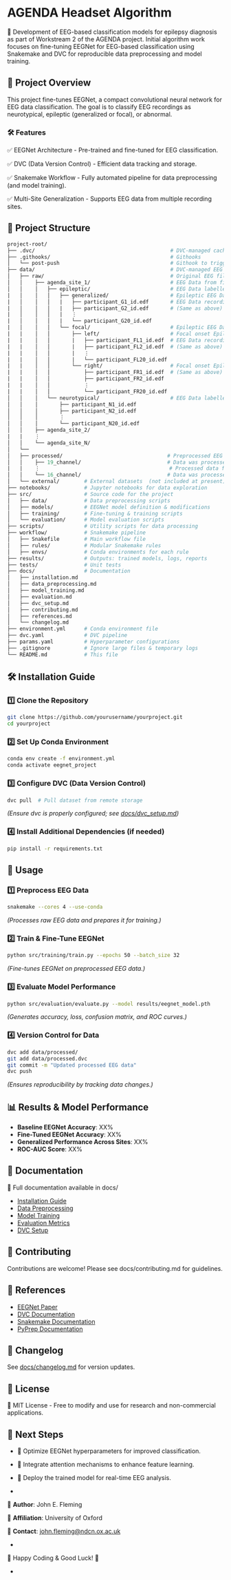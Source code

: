 # AGENDA Headset Algorithm

🚀 Development of EEG-based classification models for epilepsy diagnosis as part of Workstream 2 of the AGENDA project. Initial algorithm work focuses on fine-tuning EEGNet for EEG-based classification using Snakemake and DVC for reproducible data preprocessing and model training.



## 📌 Project Overview
This project fine-tunes EEGNet, a compact convolutional neural network for EEG data classification. The goal is to classify EEG recordings as neurotypical, epileptic (generalized or focal), or abnormal.

### 🛠 Features
✅ EEGNet Architecture - Pre-trained and fine-tuned for EEG classification.

✅ DVC (Data Version Control) - Efficient data tracking and storage.

✅ Snakemake Workflow - Fully automated pipeline for data preprocessing (and model training).

✅ Multi-Site Generalization - Supports EEG data from multiple recording sites.


## 📂 Project Structure
```graphql
project-root/
├── .dvc/                                            # DVC-managed cache
├── .githooks/                                       # Githooks 
│   └── post-push                                    # Githook to trigger dvc pushes after git push executation
├── data/                                            # DVC-managed EEG data
│   ├── raw/                                         # Original EEG files (e.g., .edf, .hdf5) grouped by recording site and epilepsy diagnosis
│   │    ├── agenda_site_1/                          # EEG Data from first AGENDA recording site 
│   │    │   ├── epileptic/                          # EEG Data labelled as epileptic from first AGENDA site 
|   │    │   │   ├── generalized/                    # Epileptic EEG Data labelled as generalized-type epilepsy
|   │    │   │   |   ├── participant_G1_id.edf       # EEG Data recording from patient diagnosed with generalized epilepsy
|   │    │   │   |   ├── participant_G2_id.edf       # (Same as above)
|   │    │   │   |   ⋮   
|   │    │   │   |   └── participant_G20_id.edf      
|   │    │   │   └── focal/                          # Epileptic EEG Data labelled as focal onset-type epilepsy
|   |    │   │       ├── left/                       # Focal onset Epileptic EEG Data labelled as originating from the left hemisphere
|   |    │   │       |   ├── participant_FL1_id.edf  # EEG Data recording from patient diagnosed with left focal onset epilepsy
|   |    │   │       |   ├── participant_FL2_id.edf  # (Same as above)
|   |    │   │       |   ⋮   
|   |    │   │       |   └── participant_FL20_id.edf
|   |    │   │       └── right/                      # Focal onset Epileptic EEG Data labelled as originating from the right hemisphere
|   |    │   │           ├── participant_FR1_id.edf  # (Same as above)
|   |    │   │           ├── participant_FR2_id.edf
|   |    │   │           ⋮   
|   |    │   │           └── participant_FR20_id.edf
│   │    │   └── neurotypical/                       # EEG Data labelled as neurotypical from first AGENDA site 
│   │    │       ├── participant_N1_id.edf
│   │    │       ├── participant_N2_id.edf
│   │    │       ⋮   
│   │    │       └── participant_N20_id.edf   
│   │    ├── agenda_site_2/
|   |    ⋮    
│   │    └── agenda_site_N/
│   └──
│   ├── processed/                                  # Preprocessed EEG data
│   │    ├── 19_channel/                            # Data was processed based on the 19 channel agenda headset montage
|   |    ⋮                                          # Processed data folders follow same structure as above raw/ folder
│   │    └── 16_channel/                            # Data was processed based on the 16 channel agenda headset montage
│   └── external/        # External datasets  (not included at present)
├── notebooks/           # Jupyter notebooks for data exploration
├── src/                 # Source code for the project
│   ├── data/            # Data preprocessing scripts
│   ├── models/          # EEGNet model definition & modifications
│   ├── training/        # Fine-tuning & training scripts
│   └── evaluation/      # Model evaluation scripts
├── scripts/             # Utility scripts for data processing
├── workflow/            # Snakemake pipeline
│   ├── Snakefile        # Main workflow file
│   ├── rules/           # Modular Snakemake rules
│   ├── envs/            # Conda environments for each rule
├── results/             # Outputs: trained models, logs, reports
├── tests/               # Unit tests
├── docs/                # Documentation
│   ├── installation.md
│   ├── data_preprocessing.md
│   ├── model_training.md
│   ├── evaluation.md
│   ├── dvc_setup.md
│   ├── contributing.md
│   ├── references.md
│   └── changelog.md
├── environment.yml      # Conda environment file
├── dvc.yaml             # DVC pipeline
├── params.yaml          # Hyperparameter configurations
├── .gitignore           # Ignore large files & temporary logs
└── README.md            # This file
```

## 🛠 Installation Guide

### 1️⃣ Clone the Repository
```bash
git clone https://github.com/yourusername/yourproject.git
cd yourproject
```

### 2️⃣ Set Up Conda Environment
```bash
conda env create -f environment.yml
conda activate eegnet_project
```

### 3️⃣ Configure DVC (Data Version Control)
```bash
dvc pull  # Pull dataset from remote storage
```

_(Ensure dvc is properly configured; see [docs/dvc_setup.md](docs/dvc_setup.md))_

### 4️⃣ Install Additional Dependencies (if needed)
```bash
pip install -r requirements.txt
```


## 🚀 Usage

### 1️⃣ Preprocess EEG Data
```bash
snakemake --cores 4 --use-conda
```

_(Processes raw EEG data and prepares it for training.)_

### 2️⃣ Train & Fine-Tune EEGNet
```bash
python src/training/train.py --epochs 50 --batch_size 32
```

_(Fine-tunes EEGNet on preprocessed EEG data.)_ 

### 3️⃣ Evaluate Model Performance
```bash
python src/evaluation/evaluate.py --model results/eegnet_model.pth
```

_(Generates accuracy, loss, confusion matrix, and ROC curves.)_

### 4️⃣ Version Control for Data
```bash
dvc add data/processed/
git add data/processed.dvc
git commit -m "Updated processed EEG data"
dvc push
```
_(Ensures reproducibility by tracking data changes.)_


## 📊 Results & Model Performance
- __Baseline EEGNet Accuracy__: XX%
- __Fine-Tuned EEGNet Accuracy__: XX%
- __Generalized Performance Across Sites__: XX%
- __ROC-AUC Score__: XX%



## 📝 Documentation
📖 Full documentation available in docs/

- [Installation Guide](docs/installation.md)
- [Data Preprocessing](docs/data_preprocessing.md)
- [Model Training](docs/model_training.md)
- [Evaluation Metrics](docs/evaluation.md)
- [DVC Setup](docs/dvc_setup.md)



## 🤝 Contributing
Contributions are welcome! Please see docs/contributing.md for guidelines.



## 🔗 References
- [EEGNet Paper](https://arxiv.org/abs/1611.08024)
- [DVC Documentation](https://dvc.org/doc)
- [Snakemake Documentation](https://snakemake.readthedocs.io/en/stable/)
- [PyPrep Documentation](https://pyprep.readthedocs.io/en/stable/)



## 📅 Changelog

See [docs/changelog.md](docs/changelog.md) for version updates.



## 📜 License
📝 MIT License - Free to modify and use for research and non-commercial applications.



## 🎯 Next Steps
- 📌 Optimize EEGNet hyperparameters for improved classification.
- 📌 Integrate attention mechanisms to enhance feature learning.
- 📌 Deploy the trained model for real-time EEG analysis.

-

🔹 __Author__: John E. Fleming

🔹 __Affiliation__: University of Oxford

🔹 __Contact__: john.fleming@ndcn.ox.ac.uk

-

🚀 Happy Coding & Good Luck! 🎉

-
